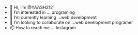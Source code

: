 - 👋 Hi, I’m @YAASH2121
- 👀 I’m interested in ... programing
- 🌱 I’m currently learning ...web development
- 💞️ I’m looking to collaborate on ...web development programer
- 📫 How to reach me ... Instagram 

<!---
YAASH2121/YAASH2121 is a ✨ special ✨ repository because its `README.md` (this file) appears on your GitHub profile.
You can click the Preview link to take a look at your changes.
--->
